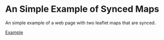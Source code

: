 # An Simple Example of Synced Maps
An simple example of a web page with two leaflet maps that are synced.

[Example](https://moosetraveller.github.io/synced-map-example/)